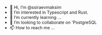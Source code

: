 - 👋 Hi, I’m @ssiraevmaksim
- 👀 I’m interested in Typescript and Rust.
- 🌱 I’m currently learning ...
- 💞️ I’m looking to collaborate on 'PostgreSQL
- 📫 How to reach me ...

<!---
ssiraevmaksim/ssiraevmaksim is a ✨ special ✨ repository because its `README.md` (this file) appears on your GitHub profile.
You can click the Preview link to take a look at your changes.
--->
